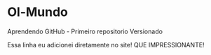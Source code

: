 # Ol-Mundo

Aprendendo GitHub - Primeiro  repositorio Versionado

Essa linha eu adicionei diretamente no site! QUE IMPRESSIONANTE!
